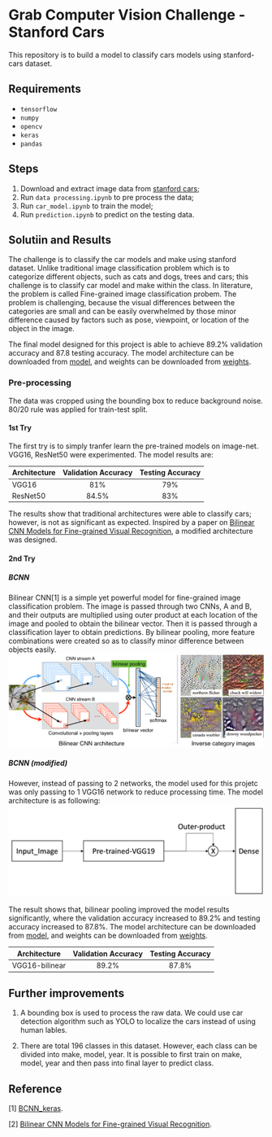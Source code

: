 # Grab Computer Vision Challenge - Stanford Cars

This repository is to build a model to classify cars models using stanford-cars dataset.


## Requirements

- `tensorflow`
- `numpy`
- `opencv`
- `keras`
- `pandas`


## Steps

1.  Download and extract image data from [stanford cars](https://ai.stanford.edu/~jkrause/cars/car_dataset.html);
2.  Run `data processing.ipynb` to pre process the data;
3.  Run `car_model.ipynb` to train the model;
4.  Run `prediction.ipynb` to predict on the testing data.


## Solutiin and Results

The challenge is to classify the car models and make using stanford dataset. Unlike traditional image classification problem which is to categorize different objects, such as cats and dogs, trees and cars; this challenge is to classify car model and make within the class. In literature, the problem is called Fine-grained image classification probem. The problem is challenging, because the visual differences between the categories are small and can be easily overwhelmed by those minor difference caused by factors such as pose, viewpoint, or location of the object in the image.

The final model designed for this project is able to achieve 89.2% validation accuracy and 87.8 testing accuracy. The model architecture can be downloaded from [model](https://drive.google.com/open?id=1R36ziTdgMGqfg-DbFk81BE6mjXjly9AZ), and weights can be downloaded from [weights](https://drive.google.com/open?id=1jcJUsu4PhTGhVaC8h8YwGV3vmweXSQ6t).

### Pre-processing
The data was cropped using the bounding box to reduce background noise. 80/20 rule was applied for train-test split.

#### 1st Try

The first try is to simply tranfer learn the pre-trained models on image-net. VGG16, ResNet50 were experimented. The model results are:

| Architecture        |     Validation Accuracy     |       Testing Accuracy      |
|---------------------|:---------------------------:|:---------------------------:|
| VGG16               |             81%             |             79%             |
| ResNet50            |            84.5%            |             83%             |

The results show that traditional architectures were able to classify cars; however, is not as significant as expected. Inspired by a paper on [Bilinear CNN Models for Fine-grained Visual Recognition](http://vis-www.cs.umass.edu/bcnn/docs/bcnn_iccv15.pdf), a modified architecture was designed.

#### 2nd Try

##### BCNN
Bilinear CNN[1] is a simple yet powerful model for fine-grained image classification problem. The image is passed through two CNNs, A and B, and their outputs are multiplied using outer product at each location of the image and pooled to obtain the bilinear vector. Then it is passed through a classification layer to obtain predictions. 
By bilinear pooling, more feature combinations were created so as to classify minor difference between objects easily. 
![BCNN](imgs/BCNN.png)

##### BCNN (modified)
However, instead of passing to 2 networks, the model used for this projetc was only passing to 1 VGG16 network to reduce processing time. The model architecture is as following:
![model architecture](imgs/model.png)

The result shows that, bilinear pooling improved the model results significantly, where the validation accuracy increased to 89.2% and testing accuracy increased to 87.8%. The model architecture can be downloaded from [model](https://drive.google.com/open?id=1R36ziTdgMGqfg-DbFk81BE6mjXjly9AZ), and weights can be downloaded from [weights](https://drive.google.com/open?id=1jcJUsu4PhTGhVaC8h8YwGV3vmweXSQ6t).

| Architecture        |     Validation Accuracy     |       Testing Accuracy      |
|---------------------|:---------------------------:|:---------------------------:|
| VGG16-bilinear      |            89.2%            |           87.8%             |


## Further improvements
1. A bounding box is used to process the raw data. We could use car detection algorithm such as YOLO to localize the cars instead of using human lables.

2. There are total 196 classes in this dataset. However, each class can be divided into make, model, year. It is possible to first train on make, model, year and then pass into final layer to predict class.

## Reference

[1] [BCNN_keras](https://github.com/tkhs3/BCNN_keras).

[2] [Bilinear CNN Models for Fine-grained Visual Recognition](http://vis-www.cs.umass.edu/bcnn/docs/bcnn_iccv15.pdf).
